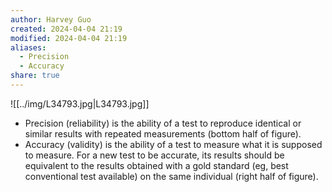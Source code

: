 ```yaml
---
author: Harvey Guo
created: 2024-04-04 21:19
modified: 2024-04-04 21:19
aliases:
  - Precision
  - Accuracy
share: true
---
```

![[../img/L34793.jpg|L34793.jpg]]
- Precision (reliability) is the ability of a test to reproduce identical or similar results with repeated measurements (bottom half of figure).
- Accuracy (validity) is the ability of a test to measure what it is supposed to measure.  For a new test to be accurate, its results should be equivalent to the results obtained with a gold standard (eg, best conventional test available) on the same individual (right half of figure).
